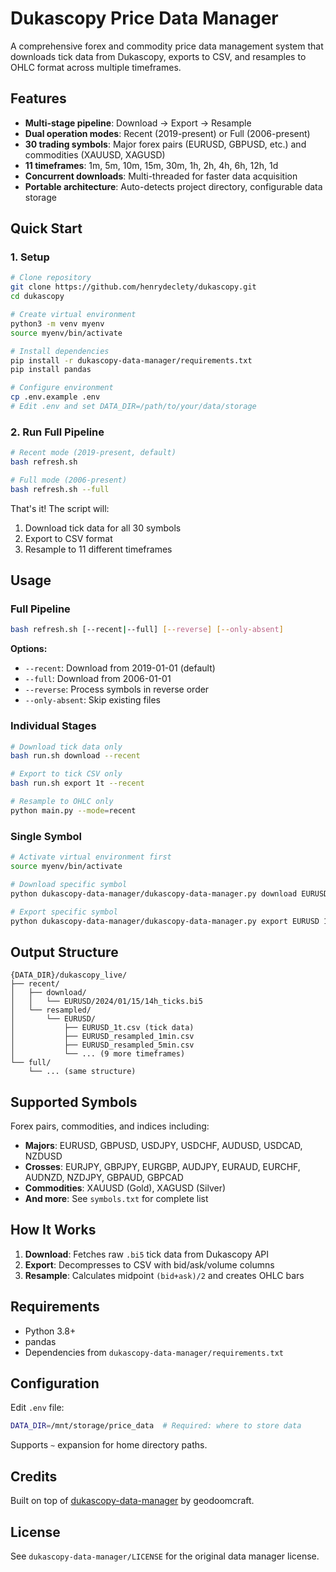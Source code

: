 # Dukascopy Price Data Manager

A comprehensive forex and commodity price data management system that downloads tick data from Dukascopy, exports to CSV, and resamples to OHLC format across multiple timeframes.

## Features

- **Multi-stage pipeline**: Download → Export → Resample
- **Dual operation modes**: Recent (2019-present) or Full (2006-present)
- **30 trading symbols**: Major forex pairs (EURUSD, GBPUSD, etc.) and commodities (XAUUSD, XAGUSD)
- **11 timeframes**: 1m, 5m, 10m, 15m, 30m, 1h, 2h, 4h, 6h, 12h, 1d
- **Concurrent downloads**: Multi-threaded for faster data acquisition
- **Portable architecture**: Auto-detects project directory, configurable data storage

## Quick Start

### 1. Setup

```bash
# Clone repository
git clone https://github.com/henrydeclety/dukascopy.git
cd dukascopy

# Create virtual environment
python3 -m venv myenv
source myenv/bin/activate

# Install dependencies
pip install -r dukascopy-data-manager/requirements.txt
pip install pandas

# Configure environment
cp .env.example .env
# Edit .env and set DATA_DIR=/path/to/your/data/storage
```

### 2. Run Full Pipeline

```bash
# Recent mode (2019-present, default)
bash refresh.sh

# Full mode (2006-present)
bash refresh.sh --full
```

That's it! The script will:
1. Download tick data for all 30 symbols
2. Export to CSV format
3. Resample to 11 different timeframes

## Usage

### Full Pipeline

```bash
bash refresh.sh [--recent|--full] [--reverse] [--only-absent]
```

**Options:**
- `--recent`: Download from 2019-01-01 (default)
- `--full`: Download from 2006-01-01
- `--reverse`: Process symbols in reverse order
- `--only-absent`: Skip existing files

### Individual Stages

```bash
# Download tick data only
bash run.sh download --recent

# Export to tick CSV only
bash run.sh export 1t --recent

# Resample to OHLC only
python main.py --mode=recent
```

### Single Symbol

```bash
# Activate virtual environment first
source myenv/bin/activate

# Download specific symbol
python dukascopy-data-manager/dukascopy-data-manager.py download EURUSD 2019-01-01 --mode=recent

# Export specific symbol
python dukascopy-data-manager/dukascopy-data-manager.py export EURUSD 1t 2019-01-01 --mode=recent
```

## Output Structure

```
{DATA_DIR}/dukascopy_live/
├── recent/
│   ├── download/
│   │   └── EURUSD/2024/01/15/14h_ticks.bi5
│   └── resampled/
│       └── EURUSD/
│           ├── EURUSD_1t.csv (tick data)
│           ├── EURUSD_resampled_1min.csv
│           ├── EURUSD_resampled_5min.csv
│           └── ... (9 more timeframes)
└── full/
    └── ... (same structure)
```

## Supported Symbols

Forex pairs, commodities, and indices including:
- **Majors**: EURUSD, GBPUSD, USDJPY, USDCHF, AUDUSD, USDCAD, NZDUSD
- **Crosses**: EURJPY, GBPJPY, EURGBP, AUDJPY, EURAUD, EURCHF, AUDNZD, NZDJPY, GBPAUD, GBPCAD
- **Commodities**: XAUUSD (Gold), XAGUSD (Silver)
- **And more**: See `symbols.txt` for complete list

## How It Works

1. **Download**: Fetches raw `.bi5` tick data from Dukascopy API
2. **Export**: Decompresses to CSV with bid/ask/volume columns
3. **Resample**: Calculates midpoint `(bid+ask)/2` and creates OHLC bars

## Requirements

- Python 3.8+
- pandas
- Dependencies from `dukascopy-data-manager/requirements.txt`

## Configuration

Edit `.env` file:
```bash
DATA_DIR=/mnt/storage/price_data  # Required: where to store data
```

Supports `~` expansion for home directory paths.

## Credits

Built on top of [dukascopy-data-manager](https://github.com/geodoomcraft/dukascopy-data-manager) by geodoomcraft.

## License

See `dukascopy-data-manager/LICENSE` for the original data manager license.
